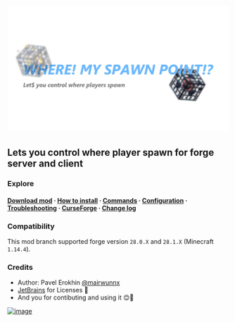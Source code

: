 # ![image](assets/spawn_social.png)

## Lets you control where player spawn for forge server and client

### Explore

#### [Download mod](https://github.com/ProjectEssentials/ProjectEssentials-Spawn/releases/download/v1.14.4-1.1.2/Project.Essentials.Spawn-1.14.4-1.1.2.jar) · [How to install](https://mairwunnx.gitbook.io/project-essentials/project-essentials-spawn#how-to-install) · [Commands](https://mairwunnx.gitbook.io/project-essentials/project-essentials-spawn#commands-and-permissions) · [Configuration](https://mairwunnx.gitbook.io/project-essentials/project-essentials-spawn#configuration) · [Troubleshooting](https://github.com/ProjectEssentials/ProjectEssentials-Spawn/issues/new/choose) · [CurseForge](https://www.curseforge.com/minecraft/mc-mods/ProjectEssentials-Spawn) · [Change log](changelog.md)

### Compatibility

This mod branch supported forge version `28.0.X` and `28.1.X` (Minecraft `1.14.4`).

### Credits

- Author: Pavel Erokhin [@mairwunnx](https://github.com/mairwunnx)
- [JetBrains](https://www.jetbrains.com/) for Licenses 🥰
- And you for contibuting and using it 😊🤗

[![image](https://github.com/ProjectEssentials/ProjectEssentials-Core/raw/MC-1.14.4/assets/support_social.png)](https://ko-fi.com/mairwunnx)
